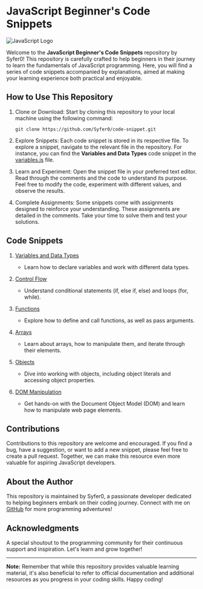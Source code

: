  # JavaScript Beginner's Code Snippets

![JavaScript Logo](https://upload.wikimedia.org/wikipedia/commons/thumb/6/6a/JavaScript-logo.png/240px-JavaScript-logo.png)

Welcome to the **JavaScript Beginner's Code Snippets** repository by Syfer0! This repository is carefully crafted to help beginners in their journey to learn the fundamentals of JavaScript programming. Here, you will find a series of code snippets accompanied by explanations, aimed at making your learning experience both practical and enjoyable.

## How to Use This Repository

1. Clone or Download: Start by cloning this repository to your local machine using the following command:
   ```
   git clone https://github.com/Syfer0/code-snippet.git
   ```

2. Explore Snippets: Each code snippet is stored in its respective file. To explore a snippet, navigate to the relevant file in the repository. For instance, you can find the **Variables and Data Types** code snippet in the [variables.js](variables.js) file.

3. Learn and Experiment: Open the snippet file in your preferred text editor. Read through the comments and the code to understand its purpose. Feel free to modify the code, experiment with different values, and observe the results.

4. Complete Assignments: Some snippets come with assignments designed to reinforce your understanding. These assignments are detailed in the comments. Take your time to solve them and test your solutions.

## Code Snippets

1. [Variables and Data Types](variables.js)
   - Learn how to declare variables and work with different data types.

2. [Control Flow](control-flow.js)
   - Understand conditional statements (if, else if, else) and loops (for, while).

3. [Functions](functions.js)
   - Explore how to define and call functions, as well as pass arguments.

4. [Arrays](arrays.js)
   - Learn about arrays, how to manipulate them, and iterate through their elements.

5. [Objects](objects.js)
   - Dive into working with objects, including object literals and accessing object properties.

6. [DOM Manipulation](dom-manipulation.js)
   - Get hands-on with the Document Object Model (DOM) and learn how to manipulate web page elements.

## Contributions

Contributions to this repository are welcome and encouraged. If you find a bug, have a suggestion, or want to add a new snippet, please feel free to create a pull request. Together, we can make this resource even more valuable for aspiring JavaScript developers.

## About the Author

This repository is maintained by Syfer0, a passionate developer dedicated to helping beginners embark on their coding journey. Connect with me on [GitHub](https://github.com/Syfer0) for more programming adventures!

## Acknowledgments

A special shoutout to the programming community for their continuous support and inspiration. Let's learn and grow together!

---

**Note:** Remember that while this repository provides valuable learning material, it's also beneficial to refer to official documentation and additional resources as you progress in your coding skills. Happy coding!
